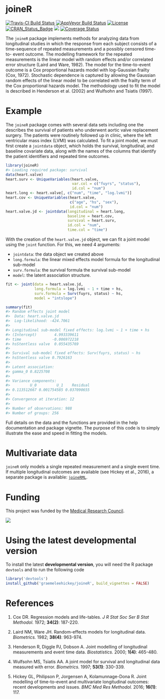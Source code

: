 
<!-- README.md is generated from README.Rmd. Please edit that file -->
joineR
======

[![Travis-CI Build Status](https://travis-ci.org/graemeleehickey/joineR.svg?branch=master)](https://travis-ci.org/graemeleehickey/joineR) [![AppVeyor Build Status](https://ci.appveyor.com/api/projects/status/github/graemeleehickey/joineR?branch=master&svg=true)](https://ci.appveyor.com/project/graemeleehickey/joineR) [![License](https://img.shields.io/badge/License-GPL%20%28%3E=%203%29-brightgreen.svg)](http://www.gnu.org/licenses/gpl-3.0.html) [![CRAN\_Status\_Badge](http://www.r-pkg.org/badges/version/joineR)](https://CRAN.R-project.org/package=joineR) [![](http://cranlogs.r-pkg.org/badges/joineR)](https://CRAN.R-project.org/package=joineR) [![Coverage Status](https://img.shields.io/codecov/c/github/graemeleehickey/joineR/master.svg)](https://codecov.io/github/graemeleehickey/joineR?branch=master)

The `joineR` package implements methods for analyzing data from longitudinal studies in which the response from each subject consists of a time-sequence of repeated measurements and a possibly censored time-to- event outcome. The modelling framework for the repeated measurements is the linear model with random effects and/or correlated error structure (Laird and Ware, 1982). The model for the time-to-event outcome is a Cox proportional hazards model with log-Gaussian frailty (Cox, 1972). Stochastic dependence is captured by allowing the Gaussian random effects of the linear model to be correlated with the frailty term of the Cox proportional hazards model. The methodology used to fit the model is described in Henderson et al. (2002) and Wulfsohn and Tsiatis (1997).

Example
=======

The `joineR` package comes with several data sets including one the describes the survival of patients who underwent aortic valve replacement surgery. The patients were routinely followed up in clinic, where the left ventricular mass index (LVMI) was calculated. To fit a joint model, we must first create a `jointdata` object, which holds the survival, longitudinal, and baseline covariate data, along with the names of the columns that identify the patient identifiers and repeated time outcomes.

``` r
library(joineR)
#> Loading required package: survival
data(heart.valve)
heart.surv <- UniqueVariables(heart.valve, 
                              var.col = c("fuyrs", "status"),
                              id.col = "num")
heart.long <- heart.valve[, c("num", "time", "log.lvmi")]
heart.cov <- UniqueVariables(heart.valve, 
                             c("age", "hs", "sex"), 
                             id.col = "num")
heart.valve.jd <- jointdata(longitudinal = heart.long, 
                            baseline = heart.cov, 
                            survival = heart.surv, 
                            id.col = "num", 
                            time.col = "time")
```

With the creation of the `heart.valve.jd` object, we can fit a joint model using the `joint` function. For this, we need 4 arguments:

-   `jointdata`: the data object we created above
-   `long.formula`: the linear mixed effects model formula for the longitudinal sub-model
-   `surv.formula`: the survival formula the survival sub-model
-   `model`: the latent association structure.

``` r
fit <- joint(data = heart.valve.jd, 
             long.formula = log.lvmi ~ 1 + time + hs, 
             surv.formula = Surv(fuyrs, status) ~ hs, 
             model = "intslope")

summary(fit)
#> Random effects joint model
#>  Data: heart.valve.jd 
#>  Log-likelihood: -424.7061 
#> 
#> Longitudinal sub-model fixed effects: log.lvmi ~ 1 + time + hs                              
#> (Intercept)        4.993339611
#> time              -0.006972218
#> hsStentless valve  0.055435769
#> 
#> Survival sub-model fixed effects: Surv(fuyrs, status) ~ hs                           
#> hsStentless valve 0.7926163
#> 
#> Latent association:                 
#> gamma_0 0.8225708
#> 
#> Variance components:
#>         U_0         U_1    Residual 
#> 0.113512667 0.001754585 0.037090655 
#> 
#> Convergence at iteration: 12 
#> 
#> Number of observations: 988 
#> Number of groups: 256
```

Full details on the data and the functions are provided in the help documentation and package vignette. The purpose of this code is to simply illustrate the ease and speed in fitting the models.

Multivariate data
=================

`joineR` only models a single repeated measurement and a single event time. If multiple longitudinal outcomes are available (see Hickey et al., 2016), a separate package is available: [`joineRML`](https://cran.r-project.org/web/packages/joineRML/index.html).

Funding
=======

This project was funded by the [Medical Research Council](http://www.mrc.ac.uk).

![](http://www.mrc.ac.uk/mrc/includes/themes/MRC/images/template/desktop/logo.png)

Using the latest developmental version
======================================

To install the latest **developmental version**, you will need the R package `devtools` and to run the following code

``` r
library('devtools')
install_github('graemeleehickey/joineR', build_vignettes = FALSE)
```

References
==========

1.  Cox DR. Regression models and life-tables. *J R Stat Soc Ser B Stat Methodol.* 1972; **34(2)**: 187-220.

2.  Laird NM, Ware JH. Random-effects models for longitudinal data. *Biometrics.* 1982; **38(4)**: 963-974.

3.  Henderson R, Diggle PJ, Dobson A. Joint modelling of longitudinal measurements and event time data. *Biostatistics.* 2000; **1(4)**: 465-480.

4.  Wulfsohn MS, Tsiatis AA. A joint model for survival and longitudinal data measured with error. *Biometrics.* 1997; **53(1)**: 330-339.

5.  Hickey GL, Philipson P, Jorgensen A, Kolamunnage-Dona R. Joint modelling of time-to-event and multivariate longitudinal outcomes: recent developments and issues. *BMC Med Res Methodol.* 2016; **16(1)**: 117.
